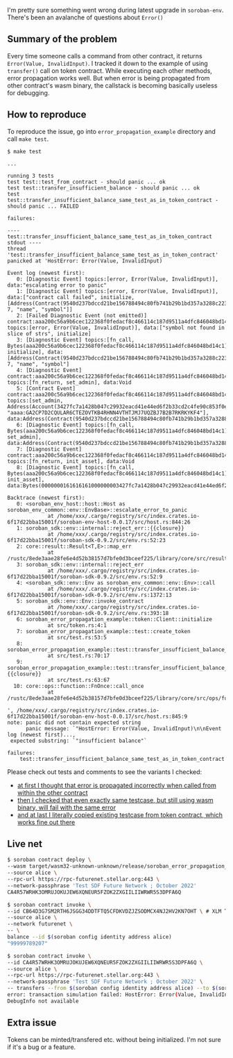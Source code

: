 I'm pretty sure something went wrong during latest upgrade in `soroban-env`. There's been an avalanche of questions about `Error()`

## Summary of the problem

Every time someone calls a command from other contract, it returns `Error(Value, InvalidInput)`.
I tracked it down to the example of using `transfer()` call on token contract.
While executing each other methods, error propagation works well.
But when error is being propagated from other contract's wasm binary, the callstack is becoming basically useless for debugging.


## How to reproduce

To reproduce the issue, go into `error_propagation_example` directory and call `make test`.


```
$ make test

...

running 3 tests
test test::test_from_contract - should panic ... ok
test test::transfer_insufficient_balance - should panic ... ok
test test::transfer_insufficient_balance_same_test_as_in_token_contract - should panic ... FAILED

failures:

---- test::transfer_insufficient_balance_same_test_as_in_token_contract stdout ----
thread 'test::transfer_insufficient_balance_same_test_as_in_token_contract' panicked at 'HostError: Error(Value, InvalidInput)

Event log (newest first):
   0: [Diagnostic Event] topics:[error, Error(Value, InvalidInput)], data:"escalating error to panic"
   1: [Diagnostic Event] topics:[error, Error(Value, InvalidInput)], data:["contract call failed", initialize, [Address(Contract(9540d237bdccd21be156788494c80fb741b29b1bd357a3288c223b83deb13533)), 7, "name", "symbol"]]
   2: [Failed Diagnostic Event (not emitted)] contract:aaa200c56a9b6cec122368f0fedacf8c466114c187d9511a4dfc846048bd14c1, topics:[error, Error(Value, InvalidInput)], data:["symbol not found in slice of strs", initialize]
   3: [Diagnostic Event] topics:[fn_call, Bytes(aaa200c56a9b6cec122368f0fedacf8c466114c187d9511a4dfc846048bd14c1), initialize], data:[Address(Contract(9540d237bdccd21be156788494c80fb741b29b1bd357a3288c223b83deb13533)), 7, "name", "symbol"]
   4: [Diagnostic Event] contract:aaa200c56a9b6cec122368f0fedacf8c466114c187d9511a4dfc846048bd14c1, topics:[fn_return, set_admin], data:Void
   5: [Contract Event] contract:aaa200c56a9b6cec122368f0fedacf8c466114c187d9511a4dfc846048bd14c1, topics:[set_admin, Address(Account(3427fc7a1428b047c29932eacd41e44ed6f2b33cd2c4fe90c853f0e83f8aa2ac)), "aaaa:GA2CP7D2CQULAR6CTEZOVTKB4RHNN4VTHTJMJ7UQZBJ7B2B7RKRKYKF4"], data:Address(Contract(9540d237bdccd21be156788494c80fb741b29b1bd357a3288c223b83deb13533))
   6: [Diagnostic Event] topics:[fn_call, Bytes(aaa200c56a9b6cec122368f0fedacf8c466114c187d9511a4dfc846048bd14c1), set_admin], data:Address(Contract(9540d237bdccd21be156788494c80fb741b29b1bd357a3288c223b83deb13533))
   7: [Diagnostic Event] contract:aaa200c56a9b6cec122368f0fedacf8c466114c187d9511a4dfc846048bd14c1, topics:[fn_return, init_asset], data:Void
   8: [Diagnostic Event] topics:[fn_call, Bytes(aaa200c56a9b6cec122368f0fedacf8c466114c187d9511a4dfc846048bd14c1), init_asset], data:Bytes(0000000161616161000000003427fc7a1428b047c29932eacd41e44ed6f2b33cd2c4fe90c853f0e83f8aa2ac)

Backtrace (newest first):
   0: <soroban_env_host::host::Host as soroban_env_common::env::EnvBase>::escalate_error_to_panic
             at /home/xxx/.cargo/registry/src/index.crates.io-6f17d22bba15001f/soroban-env-host-0.0.17/src/host.rs:844:26
   1: soroban_sdk::env::internal::reject_err::{{closure}}
             at /home/xxx/.cargo/registry/src/index.crates.io-6f17d22bba15001f/soroban-sdk-0.9.2/src/env.rs:52:23
   2: core::result::Result<T,E>::map_err
             at /rustc/8ede3aae28fe6e4d52b38157d7bfe0d3bceef225/library/core/src/result.rs:828:27
   3: soroban_sdk::env::internal::reject_err
             at /home/xxx/.cargo/registry/src/index.crates.io-6f17d22bba15001f/soroban-sdk-0.9.2/src/env.rs:52:9
   4: <soroban_sdk::env::Env as soroban_env_common::env::Env>::call
             at /home/xxx/.cargo/registry/src/index.crates.io-6f17d22bba15001f/soroban-sdk-0.9.2/src/env.rs:1372:13
   5: soroban_sdk::env::Env::invoke_contract
             at /home/xxx/.cargo/registry/src/index.crates.io-6f17d22bba15001f/soroban-sdk-0.9.2/src/env.rs:393:18
   6: soroban_error_propagation_example::token::Client::initialize
             at src/token.rs:4:1
   7: soroban_error_propagation_example::test::create_token
             at src/test.rs:53:5
   8: soroban_error_propagation_example::test::transfer_insufficient_balance_same_test_as_in_token_contract
             at src/test.rs:70:17
   9: soroban_error_propagation_example::test::transfer_insufficient_balance_same_test_as_in_token_contract::{{closure}}
             at src/test.rs:63:67
  10: core::ops::function::FnOnce::call_once
             at /rustc/8ede3aae28fe6e4d52b38157d7bfe0d3bceef225/library/core/src/ops/function.rs:250:5

', /home/xxx/.cargo/registry/src/index.crates.io-6f17d22bba15001f/soroban-env-host-0.0.17/src/host.rs:845:9
note: panic did not contain expected string
      panic message: `"HostError: Error(Value, InvalidInput)\n\nEvent log (newest first)...,
 expected substring: `"insufficient balance"`

failures:
    test::transfer_insufficient_balance_same_test_as_in_token_contract
```

Please check out tests and comments to see the variants I checked:
- [at first I thought that error is propagated incorrectly when called from within the other contract](https://github.com/ueco-jb/soroban-error-propagation-example/blob/master/error_propagation_example/src/test.rs#L12-L32)
- [then I checked that even exactly same testcase, but still using wasm binary, will fail with the same error](https://github.com/ueco-jb/soroban-error-propagation-example/blob/master/error_propagation_example/src/test.rs#L34-L49)
- [and at last I literally copied existing testcase from token contract, which works fine out there](https://github.com/ueco-jb/soroban-error-propagation-example/blob/master/error_propagation_example/src/test.rs#L57-L76)

## Live net

```bash
$ soroban contract deploy \
--wasm target/wasm32-unknown-unknown/release/soroban_error_propagation_example.wasm \
--source alice \
--rpc-url https://rpc-futurenet.stellar.org:443 \
--network-passphrase 'Test SDF Future Network ; October 2022'
CA4R57WRHK3OMRUJOKUJEW6XQNEUR5FZOK2ZXGIILIIWRWR5S3DPFA6Q

$ soroban contract invoke \
--id CB64D3G7SM2RTH6JSGG34DDTFTQ5CFDKVDZJZSODMCX4NJ2HV2KN7OHT \ # XLM Test Token
--source alice \
--network futurenet \
-- \
balance --id $(soroban config identity address alice)
"99999789207"

$ soroban contract invoke \
--id CA4R57WRHK3OMRUJOKUJEW6XQNEUR5FZOK2ZXGIILIIWRWR5S3DPFA6Q \
--source alice \
--rpc-url https://rpc-futurenet.stellar.org:443 \
--network-passphrase 'Test SDF Future Network ; October 2022' \
-- transfers --from $(soroban config identity address alice) --to $(soroban config identity address bob) --token CB64D3G7SM2RTH6JSGG34DDTFTQ5CFDKVDZJZSODMCX4NJ2HV2KN7OHT --amount 999997892071000
error: transaction simulation failed: HostError: Error(Value, InvalidInput)
DebugInfo not available
```

## Extra issue

Tokens can be minted/transfered etc. without being initialized. I'm not sure if it's a bug or a feature.
